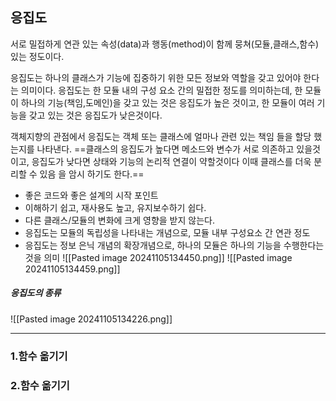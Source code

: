## 응집도

서로 밀접하게 연관 있는 속성(data)과 행동(method)이 함께 뭉쳐(모듈,클래스,함수)있는 정도이다.

응집도는 하나의 클래스가 기능에 집중하기 위한 모든 정보와 역할을 갖고 있어야 한다는 의미이다.
응집도는 한 모듈 내의 구성 요소 간의 밀접한 정도를 의미하는데, 한 모듈이 하나의 기능(책임,도메인)을 갖고 있는 것은 응집도가 높은 것이고, 한 모듈이 여러 기능을 갖고 있는 것은 응집도가 낮은것이다.

객체지향의 관점에서 응집도는 객체 또는 클래스에 얼마나 관련 있는 책임 들을 할당 했는지를 나타낸다.
==클래스의 응집도가 높다면 메소드와 변수가 서로 의존하고 있을것이고, 응집도가 낮다면 상태와 기능의 논리적 연결이 약할것이다 이때 클래스를 더욱 분리할 수 있음 을 암시 하기도 한다.==

- 좋은 코드와 좋은 설계의 시작 포인트
- 이해하기 쉽고, 재사용도 높고, 유지보수하기 쉽다.
- 다른 클래스/모듈의 변화에 크게 영향을 받지 않는다.
- 응집도는 모듈의 독립성을 나타내는 개념으로, 모듈 내부 구성요소 간 연관 정도
- 응집도는 정보 은닉 개념의 확장개념으로, 하나의 모듈은 하나의 기능을 수행한다는 것을 의미
![[Pasted image 20241105134450.png]]
![[Pasted image 20241105134459.png]]
##### 응집도의 종류

![[Pasted image 20241105134226.png]]

---
### 1.함수 옮기기
### 2.함수 옮기기
